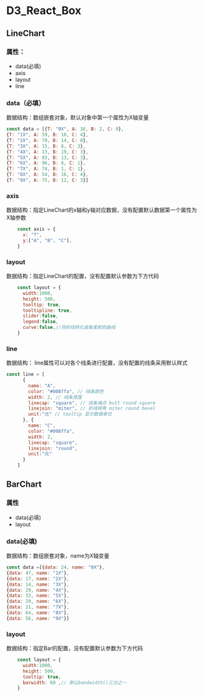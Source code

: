 # D3_React_Box

## LineChart

### 属性：

- data(必填)
- axis
- layout
- line

### data（必填）

数据结构：数组嵌套对象，默认对象中第一个属性为X轴变量

```javascript
const data = [{T: "0X", A: 38, B: 2, C: 0},
{T: "1X", A: 59, B: 10, C: 4},
{T: "2X", A: 79, B: 14, C: 0},
{T: "3X", A: 15, B: 6, C: 3},
{T: "4X", A: 13, B: 19, C: 3},
{T: "5X", A: 83, B: 13, C: 3},
{T: "6X", A: 96, B: 6, C: 1},
{T: "7X", A: 74, B: 1, C: 1},
{T: "8X", A: 54, B: 16, C: 4},
{T: "9X", A: 75, B: 12, C: 3}]
```

### axis

数据结构：指定LineChart的x轴和y轴对应数据，没有配置默认数据第一个属性为X轴参数

```JavaScript
    const axis = {
      x: "T",
      y:["A", "B", "C"],
    }
```

### layout

数据结构：指定LineChart的配置，没有配置默认参数为下方代码

```JavaScript
    const layout = {
      width:1000,
      height: 500,
      tooltip: true,
      tooltipline: true,
      slider:false,
      legend:false,
      curve:false,//将折线转化成条柔和的曲线
    }
```

### line

数据结构： line属性可以对各个线条进行配置，没有配置的线条采用默认样式

```JavaScript
const line = [
      {
        name: "A",
        color: "#008ffa", // 线条颜色
        width: 2, // 线条宽度
        linecap: "square", // 线条端点 butt round square
        linejoin: "miter", // 折线转角 miter round bevel
        unit:"元" // tooltip 显示数据单位
      }, {
        name: "C",
        color: "#008ffa",
        width: 2,
        linecap: "square",
        linejoin: "round",
        unit:"元"
      }
    ]
```

## BarChart

### 属性

- data(必填)
- layout

### data(必填)

数据结构：数组嵌套对象，name为X轴变量

```javascript
const data =[{data: 24, name: "0X"},
{data: 47, name: "1X"},
{data: 17, name: "2X"},
{data: 14, name: "3X"},
{data: 29, name: "4X"},
{data: 33, name: "5X"},
{data: 29, name: "6X"},
{data: 21, name: "7X"},
{data: 64, name: "8X"},
{data: 56, name: "9X"}]
```

### layout

数据结构：指定Bar的配置，没有配置默认参数为下方代码

```JavaScript
    const layout = {
      width:1000,
      height: 500,
      tooltip: true,
      barwidth: 60 ,// 默认bandwidth()三分之一
    }
```
